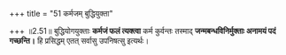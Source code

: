 +++
title = "51 कर्मजम् बुद्धियुक्ता"

+++
॥2.51॥ बुद्धियोगयुक्ताः **कर्मजं फलं त्यक्त्वा** कर्म कुर्वन्तः
तस्माद् **जन्मबन्धविनिर्मुक्ताः अनामयं पदं गच्छन्ति।** हि प्रसिद्धम्
एतत् सर्वासु उपनिषत्सु इत्यर्थः।  
